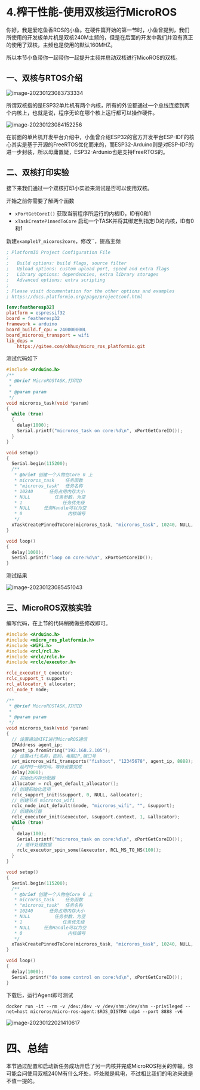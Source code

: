 # 4.榨干性能-使用双核运行MicroROS

你好，我是爱吃鱼香ROS的小鱼。在硬件篇开始的第一节时，小鱼曾提到，我们所使用的开发板单片机是双核240M主频的，但是在后面的开发中我们并没有真正的使用了双核，主频也是使用的默认160MHZ。

所以本节小鱼带你一起带你一起提升主频并启动双核进行MicoROS的双核。

## 一、双核与RTOS介绍

![image-20230123083733334](4.%E6%A6%A8%E5%B9%B2%E6%80%A7%E8%83%BD-%E4%BD%BF%E7%94%A8%E5%8F%8C%E6%A0%B8%E8%BF%90%E8%A1%8CMicroROS/imgs/image-20230123083733334.png)

所谓双核指的是ESP32单片机有两个内核，所有的外设都通过一个总线连接到两个内核上，也就是说，程序无论在哪个核上运行都可以操作硬件。

![image-20230123084152256](4.%E6%A6%A8%E5%B9%B2%E6%80%A7%E8%83%BD-%E4%BD%BF%E7%94%A8%E5%8F%8C%E6%A0%B8%E8%BF%90%E8%A1%8CMicroROS/imgs/image-20230123084152256.png)

在前面的单片机开发平台介绍中，小鱼曾介绍ESP32的官方开发平台ESP-IDF的核心其实是基于开源的FreeRTOS优化而来的，而ESP32-Arduino则是对ESP-IDF的进一步封装，所以毋庸置疑，ESP32-Ardunio也是支持FreeRTOS的。



## 二、双核打印实验

接下来我们通过一个双核打印小实验来测试是否可以使用双核。

开始之前你需要了解两个函数

- `xPortGetCoreI()` 获取当前程序所运行的内核ID，ID有0和1
- `xTaskCreatePinnedToCore` 启动一个TASK并将其绑定到指定ID的内核，ID有0和1

新建`example17_micoros2core`，修改``，提高主频

```ini
; PlatformIO Project Configuration File
;
;   Build options: build flags, source filter
;   Upload options: custom upload port, speed and extra flags
;   Library options: dependencies, extra library storages
;   Advanced options: extra scripting
;
; Please visit documentation for the other options and examples
; https://docs.platformio.org/page/projectconf.html

[env:featheresp32]
platform = espressif32
board = featheresp32
framework = arduino
board_build.f_cpu = 240000000L
board_microros_transport = wifi
lib_deps = 
    https://gitee.com/ohhuo/micro_ros_platformio.git
```



测试代码如下

```c++
#include <Arduino.h>
/**
 * @brief MicroROSTASK,打印ID
 *
 * @param param
 */
void microros_task(void *param)
{
  while (true)
  {
    delay(1000);
    Serial.printf("microros_task on core:%d\n", xPortGetCoreID());
  }
}

void setup()
{
  Serial.begin(115200);
  /**
   * @brief 创建一个人物在Core 0 上
   * microros_task    任务函数
   * "microros_task"  任务名称
   * 10240      任务占用内存大小
   * NULL         任务参数，为空
   * 1               任务优先级
   * NULL     任务Handle可以为空
   * 0                 内核编号
   */
  xTaskCreatePinnedToCore(microros_task, "microros_task", 10240, NULL, 1, NULL, 0);
}

void loop()
{
  delay(1000);
  Serial.printf("loop on core:%d\n", xPortGetCoreID());
}
```

测试结果

![image-20230123085451043](4.%E6%A6%A8%E5%B9%B2%E6%80%A7%E8%83%BD-%E4%BD%BF%E7%94%A8%E5%8F%8C%E6%A0%B8%E8%BF%90%E8%A1%8CMicroROS/imgs/image-20230123085451043.png)



## 三、MicroROS双核实验

编写代码，在上节的代码稍微做些修改即可。

```c++
#include <Arduino.h>
#include <micro_ros_platformio.h>
#include <WiFi.h>
#include <rcl/rcl.h>
#include <rclc/rclc.h>
#include <rclc/executor.h>

rclc_executor_t executor;
rclc_support_t support;
rcl_allocator_t allocator;
rcl_node_t node;

/**
 * @brief MicroROSTASK,打印ID
 *
 * @param param
 */
void microros_task(void *param)
{
  // 设置通过WIFI进行MicroROS通信
  IPAddress agent_ip;
  agent_ip.fromString("192.168.2.105");
  // 设置wifi名称，密码，电脑IP,端口号
  set_microros_wifi_transports("fishbot", "12345678", agent_ip, 8888);
  // 延时时一段时间，等待设置完成
  delay(2000);
  // 初始化内存分配器
  allocator = rcl_get_default_allocator();
  // 创建初始化选项
  rclc_support_init(&support, 0, NULL, &allocator);
  // 创建节点 microros_wifi
  rclc_node_init_default(&node, "microros_wifi", "", &support);
  // 创建执行器
  rclc_executor_init(&executor, &support.context, 1, &allocator);
  while (true)
  {
    delay(100);
    Serial.printf("microros_task on core:%d\n", xPortGetCoreID());
    // 循环处理数据
    rclc_executor_spin_some(&executor, RCL_MS_TO_NS(100));
  }
}

void setup()
{
  Serial.begin(115200);
  /**
   * @brief 创建一个人物在Core 0 上
   * microros_task    任务函数
   * "microros_task"  任务名称
   * 10240      任务占用内存大小
   * NULL         任务参数，为空
   * 1               任务优先级
   * NULL     任务Handle可以为空
   * 0                 内核编号
   */
  xTaskCreatePinnedToCore(microros_task, "microros_task", 10240, NULL, 1, NULL, 0);
}

void loop()
{
  delay(1000);
  Serial.printf("do some control on core:%d\n", xPortGetCoreID());
}
```

下载后，运行Agent即可测试

```
docker run -it --rm -v /dev:/dev -v /dev/shm:/dev/shm --privileged --net=host microros/micro-ros-agent:$ROS_DISTRO udp4 --port 8888 -v6
```

![image-20230122021410617](4.%E6%A6%A8%E5%B9%B2%E6%80%A7%E8%83%BD-%E4%BD%BF%E7%94%A8%E5%8F%8C%E6%A0%B8%E8%BF%90%E8%A1%8CMicroROS/imgs/image-20230122021410617.png)



# 四、总结

本节通过配置和启动新任务成功开启了另一内核并完成MicroROS相关的传输。你可能会问使用双核240M有什么坏处，坏处就是耗电，不过相比我们的电池来说是不值一提的。

